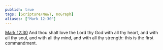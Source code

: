 ```yaml
---
publish: true
tags: [Scripture/NewT, noGraph]
aliases: ["Mark 12:30"]
---
```

[Mark 12:30](https://churchofjesuschrist.org/study/scriptures/nt/mark/12?lang=eng&id=p30#p30) And thou shalt love the Lord thy God with all thy heart, and with all thy soul, and with all thy mind, and with all thy strength: this is the first commandment.
